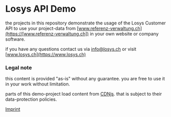 # Losys API Demo

the projects in this repository demonstrate the usage of the Losys Customer API
to use your project-data from [www.referenz-verwaltung.ch](https://[www.referenz-verwaltung.ch])
in your own website or company software.

if you have any questions contact us via [info@losys.ch](mailto:info@losys.ch)
or visit [www.losys.ch](https://www.losys.ch)

### Legal note

this content is provided "as-is" without any guarantee. you are free to use it
in your work without limitation.

parts of this demo-project load content from [CDNjs](https://cdnjs.cloudflare.com).
that is subject to their data-protection policies. 

[Imprint](https://losys.ch/impressum/)
